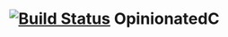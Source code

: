 # [![Build Status](https://travis-ci.org/leoschweizer/OpinionatedC.svg)](https://travis-ci.org/leoschweizer/OpinionatedC) OpinionatedC

